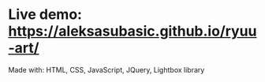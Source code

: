 # Live demo: https://aleksasubasic.github.io/ryuu-art/
Made with: HTML, CSS, JavaScript, JQuery, Lightbox library
